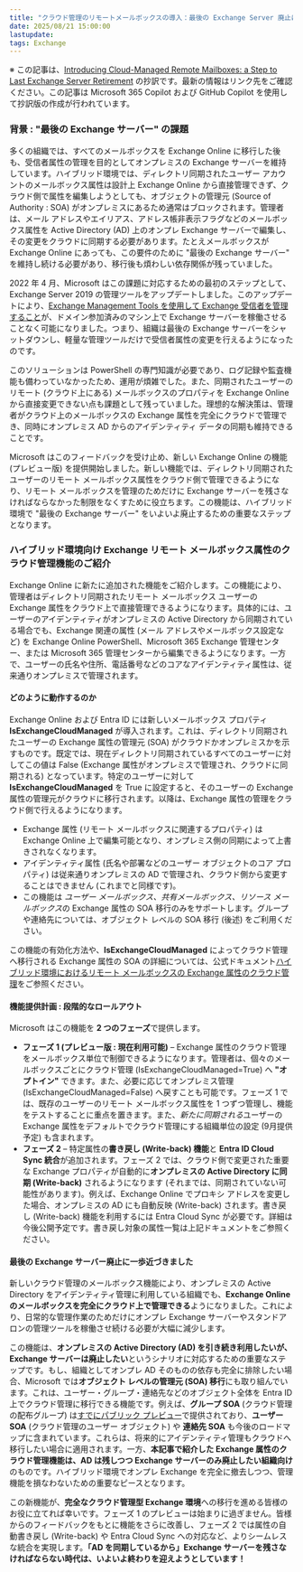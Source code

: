 ```yaml
---
title: "クラウド管理のリモートメールボックスの導入：最後の Exchange Server 廃止に向けたステップ"
date: 2025/08/21 15:00:00
lastupdate: 
tags: Exchange
---
```


※ この記事は、[Introducing Cloud-Managed Remote Mailboxes: a Step to Last Exchange Server Retirement](https://techcommunity.microsoft.com/blog/exchange/introducing-cloud-managed-remote-mailboxes-a-step-to-last-exchange-server-retire/4446042) の抄訳です。最新の情報はリンク先をご確認ください。この記事は Microsoft 365 Copilot および GitHub Copilot を使用して抄訳版の作成が行われています。

### 背景 : "最後の Exchange サーバー" の課題

多くの組織では、すべてのメールボックスを Exchange Online に移行した後も、受信者属性の管理を目的としてオンプレミスの Exchange サーバーを維持しています。ハイブリッド環境では、ディレクトリ同期されたユーザー アカウントのメールボックス属性は設計上 Exchange Online から直接管理できず、クラウド側で属性を編集しようとしても、オブジェクトの管理元 (Source of Authority : SOA) がオンプレミスにあるため通常はブロックされます。管理者は、メール アドレスやエイリアス、アドレス帳非表示フラグなどのメールボックス属性を Active Directory (AD) 上のオンプレ Exchange サーバーで編集し、その変更をクラウドに同期する必要があります。たとえメールボックスが Exchange Online にあっても、この要件のために "最後の Exchange サーバー" を維持し続ける必要があり、移行後も煩わしい依存関係が残っていました。

2022 年 4 月、Microsoft はこの課題に対応するための最初のステップとして、Exchange Server 2019 の管理ツールをアップデートしました。このアップデートにより、[Exchange Management Tools を使用して Exchange 受信者を管理すること](https://learn.microsoft.com/exchange/manage-hybrid-exchange-recipients-with-management-tools)が、ドメイン参加済みのマシン上で Exchange サーバーを稼働させることなく可能になりました。つまり、組織は最後の Exchange サーバーをシャットダウンし、軽量な管理ツールだけで受信者属性の変更を行えるようになったのです。

このソリューションは PowerShell の専門知識が必要であり、ログ記録や監査機能も備わっていなかったため、運用が煩雑でした。また、同期されたユーザーのリモート (クラウド上にある) メールボックスのプロパティを Exchange Online から直接変更できない点も課題として残っていました。理想的な解決策は、管理者がクラウド上のメールボックスの Exchange 属性を完全にクラウドで管理でき、同時にオンプレミス AD からのアイデンティティ データの同期も維持できることです。

Microsoft はこのフィードバックを受け止め、新しい Exchange Online の機能 (プレビュー版) を提供開始しました。新しい機能では、ディレクトリ同期されたユーザーのリモート メールボックス属性をクラウド側で管理できるようになり、リモート メールボックスを管理のためだけに Exchange サーバーを残さなければならなかった制限をなくすために役立ちます。この機能は、ハイブリッド環境で "最後の Exchange サーバー" をいよいよ廃止するための重要なステップとなります。

### ハイブリッド環境向け Exchange リモート メールボックス属性のクラウド管理機能のご紹介

Exchange Online に新たに追加された機能をご紹介します。この機能により、管理者はディレクトリ同期されたリモート メールボックス ユーザーの Exchange 属性をクラウド上で直接管理できるようになります。具体的には、ユーザーのアイデンティティがオンプレミスの Active Directory から同期されている場合でも、Exchange 関連の属性 (メール アドレスやメールボックス設定など) を Exchange Online PowerShell、Microsoft 365 Exchange 管理センター、または Microsoft 365 管理センターから編集できるようになります。一方で、ユーザーの氏名や住所、電話番号などのコアなアイデンティティ属性は、従来通りオンプレミスで管理されます。

#### どのように動作するのか

Exchange Online および Entra ID には新しいメールボックス プロパティ **IsExchangeCloudManaged** が導入されます。これは、ディレクトリ同期されたユーザーの Exchange 属性の管理元 (SOA) がクラウドかオンプレミスかを示すものです。既定では、現在ディレクトリ同期されているすべてのユーザーに対してこの値は False (Exchange 属性がオンプレミスで管理され、クラウドに同期される) となっています。特定のユーザーに対して **IsExchangeCloudManaged** を True に設定すると、そのユーザーの Exchange 属性の管理元がクラウドに移行されます。以降は、Exchange 属性の管理をクラウド側で行えるようになります。

- Exchange 属性 (リモート メールボックスに関連するプロパティ) は Exchange Online 上で編集可能となり、オンプレミス側の同期によって上書きされなくなります。
- アイデンティティ属性 (氏名や部署などのユーザー オブジェクトのコア プロパティ) は従来通りオンプレミスの AD で管理され、クラウド側から変更することはできません (これまでと同様です)。
- この機能は *ユーザー メールボックス、共有メールボックス、リソース メールボックス*の Exchange 属性の SOA 移行のみをサポートします。グループや連絡先については、オブジェクト レベルの SOA 移行 (後述) をご利用ください。

この機能の有効化方法や、**IsExchangeCloudManaged** によってクラウド管理へ移行される Exchange 属性の SOA の詳細については、公式ドキュメント[ハイブリッド環境におけるリモート メールボックスの Exchange 属性のクラウド管理](https://learn.microsoft.com/exchange/hybrid-deployment/enable-exchange-attributes-cloud-management)をご参照ください。

#### 機能提供計画 : 段階的なロールアウト

Microsoft はこの機能を **2 つのフェーズ**で提供します。

- **フェーズ 1 (プレビュー版 : 現在利用可能)** – Exchange 属性のクラウド管理をメールボックス単位で制御できるようになります。管理者は、個々のメールボックスごとにクラウド管理 (IsExchangeCloudManaged=True) へ **"オプトイン"** できます。また、必要に応じてオンプレミス管理 (IsExchangeCloudManaged=False) へ戻すことも可能です。フェーズ 1 では、既存のユーザーのリモート メールボックス属性を 1 つずつ管理し、機能をテストすることに重点を置きます。また、*新たに同期される*ユーザーの Exchange 属性をデフォルトでクラウド管理にする組織単位の設定 (9月提供予定) も含まれます。
- **フェーズ 2** – 特定属性の**書き戻し (Write-back) 機能**と **Entra ID Cloud Sync 統合**が追加されます。フェーズ 2 では、クラウド側で変更された重要な Exchange プロパティが自動的に**オンプレミスの Active Directory に同期 (Write-back)** されるようになります (それまでは、同期されていない可能性があります)。例えば、Exchange Online でプロキシ アドレスを変更した場合、オンプレミスの AD にも自動反映 (Write-back) されます。書き戻し (Write-back) 機能を利用するには Entra Cloud Sync が必要です。詳細は今後公開予定です。書き戻し対象の属性一覧は上記ドキュメントをご参照ください。

#### 最後の Exchange サーバー廃止に一歩近づきました

新しいクラウド管理のメールボックス機能により、オンプレミスの Active Directory をアイデンティティ管理に利用している組織でも、**Exchange Online のメールボックスを完全にクラウド上で管理できる**ようになりました。これにより、日常的な管理作業のためだけにオンプレ Exchange サーバーやスタンドアロンの管理ツールを稼働させ続ける必要が大幅に減少します。

この機能は、**オンプレミスの Active Directory (AD) を引き続き利用したいが、Exchange サーバーは廃止したい**というシナリオに対応するための重要なステップです。もし、組織としてオンプレ AD そのものの依存も完全に排除したい場合、Microsoft では**オブジェクト レベルの管理元 (SOA) 移行**にも取り組んでいます。これは、ユーザー・グループ・連絡先などのオブジェクト全体を Entra ID 上でクラウド管理に移行できる機能です。例えば、**グループ SOA** (クラウド管理の配布グループ) は[すでにパブリック プレビュー](https://learn.microsoft.com/entra/identity/hybrid/concept-source-of-authority-overview)で提供されており、**ユーザー SOA** (クラウド管理のユーザー オブジェクト) や **連絡先 SOA** も今後のロードマップに含まれています。これらは、将来的にアイデンティティ管理もクラウドへ移行したい場合に適用されます。一方、**本記事で紹介した Exchange 属性のクラウド管理機能は、AD は残しつつ Exchange サーバーのみ廃止したい組織向け**のものです。ハイブリッド環境でオンプレ Exchange を完全に撤去しつつ、管理機能を損なわないための重要なピースとなります。

この新機能が、**完全なクラウド管理型 Exchange 環境**への移行を進める皆様のお役に立てれば幸いです。フェーズ 1 のプレビューは始まりに過ぎません。皆様からのフィードバックをもとに機能をさらに改善し、フェーズ 2 では属性の自動書き戻し (Write-back) や Entra Cloud Sync への対応など、よりシームレスな統合を実現します。**「AD を同期しているから」Exchange サーバーを残さなければならない時代は、いよいよ終わりを迎えようとしています！**
